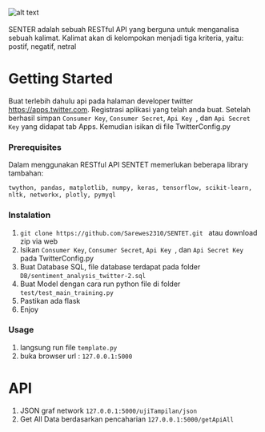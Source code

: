 ![alt text](https://raw.githubusercontent.com/Sarewes2310/SENTET/master/static/asset/Logo/senter.png?token=AVp8RroIPfI2JxAkhoiin7WnAQvqSRycks5cZA6qwA%3D%3D)
<br><br>
SENTER adalah sebuah RESTful API yang berguna untuk menganalisa sebuah kalimat. Kalimat akan di kelompokan menjadi tiga kriteria, yaitu: postif, negatif, netral 
# Getting Started
Buat terlebih dahulu api pada halaman developer twitter https://apps.twitter.com. Registrasi aplikasi yang telah anda buat.
Setelah berhasil simpan ```Consumer Key```, ```Consumer Secret```, ```Api Key ```, dan ```Api Secret Key``` yang didapat tab Apps.
Kemudian isikan di file TwitterConfig.py

### Prerequisites
Dalam menggunakan RESTful API SENTET memerlukan beberapa library tambahan:
```
twython, pandas, matplotlib, numpy, keras, tensorflow, scikit-learn, nltk, networkx, plotly, pymyql
```

### Instalation

1. ```git clone https://github.com/Sarewes2310/SENTET.git ``` atau download zip via web
2. Isikan ```Consumer Key```, ```Consumer Secret```, ```Api Key ```, dan ```Api Secret Key``` pada TwitterConfig.py
3. Buat Database SQL, file database terdapat pada folder ```DB/sentiment_analysis_twitter-2.sql``` 
4. Buat Model dengan cara run python file di folder ```test/test_main_training.py```
5. Pastikan ada flask
6. Enjoy

### Usage 

1. langsung run file ```template.py```
2. buka browser url : ```127.0.0.1:5000```

# API
1. JSON graf network ```127.0.0.1:5000/ujiTampilan/json ```
2. Get All Data berdasarkan pencaharian ```127.0.0.1:5000/getApiAll```

